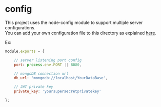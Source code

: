 # config

This project uses the node-config module to support multiple server configurations.  
You can add your own configuration file to this directory as explained [here](https://github.com/lorenwest/node-config/wiki/Configuration-Files).  

Ex:

```js
module.exports = {

	// server listening port config
	port: process.env.PORT || 8080,

	// mongoDB connection url
	db_url: 'mongodb://localhost/YourDataBase',

	// JWT private key
	private_key: 'yoursupersecretprivatekey'

};
```
